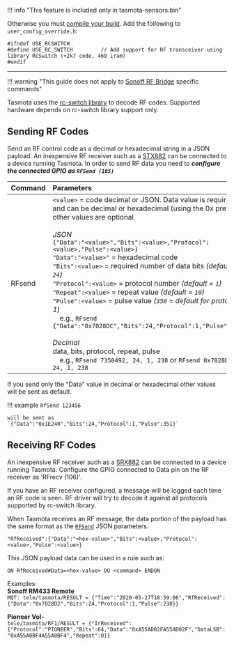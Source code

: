 !!! info "This feature is included only in tasmota-sensors.bin" 

Otherwise you must [compile your build](Compile-your-build.md). Add the following to `user_config_override.h`:
```
#ifndef USE_RCSWITCH
#define USE_RC_SWITCH         // Add support for RF transceiver using library RcSwitch (+2k7 code, 460 iram)
#endif
```
----

!!! warning "This guide does not apply to [Sonoff RF Bridge](devices/Sonoff-RF-Bridge-433.md) specific commands"

Tasmota uses the [rc-switch library](https://github.com/sui77/rc-switch/) to decode RF codes. Supported hardware depends on rc-switch library support only.

## Sending RF Codes
Send an RF control code as a decimal or hexadecimal string in a JSON payload. An inexpensive RF receiver such as a [STX882](https://www.nicerf.com/product_132_82.html) can be connected to a device running Tasmota. In order to send RF data you need to _**configure the connected GPIO as `RFSend (105)`**_  

Command|Parameters
:---|:---
RFsend<a id="rfsend"></a>|`<value>` = code decimal or JSON. Data value is required and can be decimal or hexadecimal (using the 0x prefix), other values are optional.<BR><BR>_JSON_<BR>`{"Data":"<value>","Bits":<value>,"Protocol":<value>,"Pulse":<value>}`<BR>`"Data":"<value>"` = hexadecimal code<BR>`"Bits":<value>` = required number of data bits _(default = `24`)_<BR>`"Protocol":<value>` = protocol number _(default = `1`)_<BR>`"Repeat":<value>` = repeat value _(default = `10`)_<BR>`"Pulse":<value>` = pulse value _(`350` = default for protocol 1)_<BR>&emsp;e.g., `RFsend {"Data":"0x7028DC","Bits":24,"Protocol":1,"Pulse":238}`<BR><BR>_Decimal_<BR>data, bits, protocol, repeat, pulse <BR>&emsp;e.g., `RFsend 7350492, 24, 1, 238` or `RFsend 0x7028DC, 24, 1, 238`

If you send only the "Data" value in decimal or hexadecimal other values will be sent as default.

!!! example
    `RfSend 123456`

    will be sent as `{"Data":"0x1E240","Bits":24,"Protocol":1,"Pulse":351}`

## Receiving RF Codes
An inexpensive RF receiver such as a [SRX882](https://www.nicerf.com/product_132_82.html) can be connected to a device running Tasmota. Configure the GPIO connected to Data pin on the RF receiver as 'RFrecv (106)'. 

If you have an RF receiver configured, a message will be logged each time an RF code is seen. RF driver will try to decode it against all protocols supported by rc-switch library.   

When Tasmota receives an RF message, the data portion of the payload has the same format as the [`RFSend`](Commands#rfsend) JSON parameters.

```
"RfReceived":{"Data":"<hex-value>","Bits":<value>,"Protocol":<value>,"Pulse":<value>}
```

This JSON payload data can be used in a rule such as:

```
ON RfReceived#Data=<hex-value> DO <command> ENDON
```

Examples:  
**Sonoff RM433 Remote**  
`MQT: tele/tasmota/RESULT = {"Time":"2020-05-27T18:59:06","RfReceived":{"Data":"0x7028D2","Bits":24,"Protocol":1,"Pulse":238}}`

**Pioneer Vol-**  
`tele/tasmota/RF1/RESULT = {"IrReceived":{"Protocol":"PIONEER","Bits":64,"Data":"0xA55AD02FA55AD02F","DataLSB":"0xA55A0BF4A55A0BF4","Repeat":0}}`

